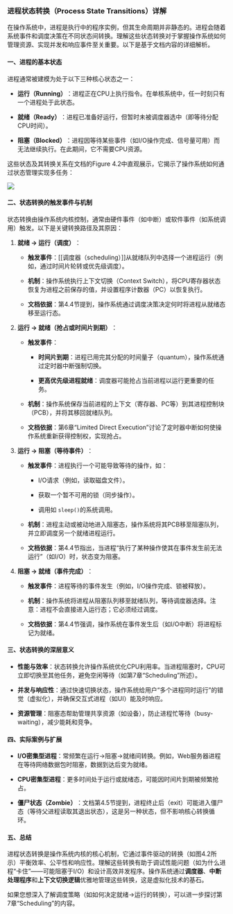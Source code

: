 ### 进程状态转换（Process State Transitions）详解

在操作系统中，进程是执行中的程序实例，但其生命周期并非静态的。进程会随着系统事件和调度决策在不同状态间转换。理解这些状态转换对于掌握操作系统如何管理资源、实现并发和响应事件至关重要。以下是基于文档内容的详细解析。

#### 一、进程的基本状态

进程通常被建模为处于以下三种核心状态之一：

- ​**运行（Running）​**​：进程正在CPU上执行指令。在单核系统中，任一时刻只有一个进程处于此状态。
    
- ​**就绪（Ready）​**​：进程已准备好运行，但暂时未被调度器选中（即等待分配CPU时间）。
    
- ​**阻塞（Blocked）​**​：进程因等待某些事件（如I/O操作完成、信号量可用）而无法继续执行。在此期间，它不需要CPU资源。
    

这些状态及其转换关系在文档的Figure 4.2中直观展示，它揭示了操作系统如何通过状态管理实现多任务：

![](https://hunyuan-plugin-private-1258344706.cos.ap-nanjing.myqcloud.com/pdf_youtu/img/e932e31a3cf5524c0019f6ebbe7605c0-image.png?q-sign-algorithm=sha1&q-ak=AKID372nLgqocp7HZjfQzNcyGOMTN3Xp6FEA&q-sign-time=1758807712%3B2074167712&q-key-time=1758807712%3B2074167712&q-header-list=host&q-url-param-list=&q-signature=03779363b0909f42f717e64e255a6c38119a19c1)

#### 二、状态转换的触发事件与机制

状态转换由操作系统内核控制，通常由硬件事件（如中断）或软件事件（如系统调用）触发。以下是关键转换路径及其原因：

1. ​**就绪 → 运行（调度）​**​：
    
    - ​**触发事件**​：[[调度器（scheduling）]]从就绪队列中选择一个进程运行（例如，通过时间片轮转或优先级调度）。
        
    - ​**机制**​：操作系统执行上下文切换（Context Switch），将CPU寄存器状态恢复为进程之前保存的值，并设置程序计数器（PC）以恢复执行。
        
    - ​**文档依据**​：第4.4节提到，操作系统通过调度决策决定何时将进程从就绪态移至运行态。
        
    
2. ​**运行 → 就绪（抢占或时间片到期）​**​：
    
    - ​**触发事件**​：
        
        - ​**时间片到期**​：进程已用完其分配的时间量子（quantum），操作系统通过定时器中断强制切换。
            
        - ​**更高优先级进程就绪**​：调度器可能抢占当前进程以运行更重要的任务。
            
        
    - ​**机制**​：操作系统保存当前进程的上下文（寄存器、PC等）到其进程控制块（PCB），并将其移回就绪队列。
        
    - ​**文档依据**​：第6章“Limited Direct Execution”讨论了定时器中断如何使操作系统重新获得控制权，实现抢占。
        
    
3. ​**运行 → 阻塞（等待事件）​**​：
    
    - ​**触发事件**​：进程执行一个可能导致等待的操作，如：
        
        - I/O请求（例如，读取磁盘文件）。
            
        - 获取一个暂不可用的锁（同步操作）。
            
        - 调用如 `sleep()`的系统调用。
            
        
    - ​**机制**​：进程主动或被动地进入阻塞态，操作系统将其PCB移至阻塞队列，并立即调度另一个就绪进程运行。
        
    - ​**文档依据**​：第4.4节指出，当进程“执行了某种操作使其在事件发生前无法运行”（如I/O）时，状态变为阻塞。
        
    
4. ​**阻塞 → 就绪（事件完成）​**​：
    
    - ​**触发事件**​：进程等待的事件发生（例如，I/O操作完成、锁被释放）。
        
    - ​**机制**​：操作系统将进程从阻塞队列移至就绪队列，等待调度器选择。注意：进程不会直接进入运行态；它必须经过调度。
        
    - ​**文档依据**​：第4.4节强调，操作系统在事件发生后（如I/O中断）将进程标记为就绪。
        
    

#### 三、状态转换的深层意义

- ​**性能与效率**​：状态转换允许操作系统优化CPU利用率。当进程阻塞时，CPU可立即切换至其他任务，避免空闲等待（如第7章“Scheduling”所述）。
    
- ​**并发与响应性**​：通过快速切换状态，操作系统给用户“多个进程同时运行”的错觉（虚拟化），并确保交互式进程（如UI）能及时响应。
    
- ​**资源管理**​：阻塞态帮助管理共享资源（如设备），防止进程忙等待（busy-waiting），减少能耗和竞争。
    

#### 四、实际案例与扩展

- ​**I/O密集型进程**​：常频繁在运行→阻塞→就绪间转换。例如，Web服务器进程在等待网络数据包时阻塞，数据到达后变为就绪。
    
- ​**CPU密集型进程**​：更多时间处于运行或就绪态，可能因时间片到期被频繁抢占。
    
- ​**僵尸状态（Zombie）​**​：文档第4.5节提到，进程终止后（exit）可能进入僵尸态（等待父进程读取其退出状态），这是另一种状态，但不影响核心转换循环。
    

#### 五、总结

进程状态转换是操作系统内核的核心机制，它通过事件驱动的转换（如图4.2所示）平衡效率、公平性和响应性。理解这些转换有助于调试性能问题（如为什么进程“卡住”——可能阻塞于I/O）和设计高效并发程序。操作系统通过**调度器**、**中断处理程序**和**上下文切换逻辑**优雅地管理这些转换，这是虚拟化技术的基石。

如果您想深入了解调度策略（如如何决定就绪→运行的转换），可以进一步探讨第7章“Scheduling”的内容。
